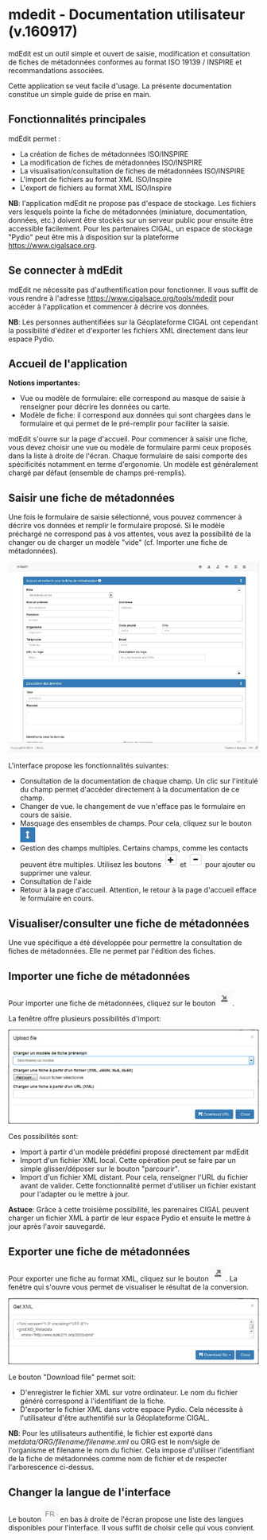 # mdedit - Documentation utilisateur (v.160917)

mdEdit est un outil simple et ouvert de saisie, modification et consultation de fiches de métadonnées conformes au format ISO 19139 / INSPIRE et recommandations associées.

Cette application se veut facile d'usage. La présente documentation constitue un simple guide de prise en main.

## Fonctionnalités principales

mdEdit permet :

-   La création de fiches de métadonnées ISO/INSPIRE
-   La modification de fiches de métadonnées ISO/INSPIRE
-   La visualisation/consultation de fiches de métadonnées ISO/INSPIRE
-   L'import de fichiers au format XML ISO/Inspire
-   L'export de fichiers au format XML ISO/Inspire

**NB**: l'application mdEdit ne propose pas d'espace de stockage. Les fichiers vers lesquels pointe la fiche de métadonnées (miniature, documentation, données, etc.) doivent être stockés sur un serveur public pour ensuite être accessible facilement.
Pour les partenaires CIGAL, un espace de stockage "Pydio" peut être mis à disposition sur la plateforme https://www.cigalsace.org.

## Se connecter à mdEdit

mdEdit ne nécessite pas d'authentification pour fonctionner. Il vous suffit de vous rendre à l'adresse https://www.cigalsace.org/tools/mdedit pour accéder à l'application et commencer à décrire vos données.

**NB**: Les personnes authentifiées sur la Géoplateforme CIGAL ont cependant la possibilité d'éditer et d'exporter les fichiers XML directement dans leur espace Pydio.

## Accueil de l'application

**Notions importantes:**

-   Vue ou modèle de formulaire: elle correspond au masque de saisie à renseigner pour décrire les données ou carte.
-   Modèle de fiche: il correspond aux données qui sont chargées dans le formulaire et qui permet de le pré-remplir pour faciliter la saisie.

mdEdit s'ouvre sur la page d'accueil.
Pour commencer à saisir une fiche, vous devez choisir une vue ou modèle de formulaire parmi ceux proposés dans la liste à droite de l'écran. Chaque formulaire de saisi comporte des spécificités notamment en terme d'ergonomie. Un modèle est généralement chargé par défaut (ensemble de champs pré-remplis).

## Saisir une fiche de métadonnées

Une fois le formulaire de saisie sélectionné, vous pouvez commencer à décrire vos données et remplir le formulaire proposé.
Si le modèle préchargé ne correspond pas à vos attentes, vous avez la possibilité de la changer ou de charger un modèle "vide" (cf. Importer une fiche de métadonnées).

![screen_mdedit.jpg](userGuideImages/screen_mdedit.jpg)

L'interface propose les fonctionnalités suivantes:

-   Consultation de la documentation de chaque champ. Un clic sur l'intitulé du champ permet d'accéder directement à la documentation de ce champ.
    <!-- - Affichage en vue "Consultation" via le bouton ![bt_view.jpg](userGuideImages/bt_view.jpg) -->
-   Changer de vue. le changement de vue n'efface pas le formulaire en cours de saisie.
-   Masquage des ensembles de champs. Pour cela, cliquez sur le bouton ![bt_accordion.jpg](userGuideImages/bt_accordion.jpg)
    <!-- - Affichage de champs supplémentaires. Le bouton ![bt_showall.jpg](userGuideImages/bt_showall.jpg) permet d'afficher des champs plus techniques ou généralement auto-générés par l'application (identifiant de la fiche, encodage des caratères, etc.). -->
-   Gestion des champs multiples. Certains champs, comme les contacts peuvent être multiples. Utilisez les boutons ![bt_plus.jpg](userGuideImages/bt_plus.jpg) et ![bt_minus.jpg](userGuideImages/bt_minus.jpg) pour ajouter ou supprimer une valeur.
-   Consultation de l'aide
-   Retour à la page d'accueil. Attention, le retour à la page d'accueil efface le formulaire en cours.

<!--
**NB**: les utilisateur authentifiés sur la Géoplateforme CIGAL disposent d'un bouton supplémentaire ![bt_listxml.jpg](userGuideImages/bt_listxml.jpg) leur permettant de lister et d'éditer les fichiers de leur espace Pydio. L'utilisateur doit être administrateur de son catalogue.
-->

## Visualiser/consulter une fiche de métadonnées

<!-- Le bouton ![bt_view.jpg](userGuideImages/bt_view.jpg) permet de basculer en vue "consultation". La fiche est alors réorganisée selon une présentation plus adaptée à la lecture.
Pour revenir à la vue "édition", utilisez le bouton ![bt_edit.jpg](userGuideImages/bt_edit.jpg). -->

Une vue spécifique a été développée pour permettre la consultation de fiches de métadonnées.
Elle ne permet par l'édition des fiches.

## Importer une fiche de métadonnées

Pour importer une fiche de métadonnées, cliquez sur le bouton ![bt_import.jpg](userGuideImages/bt_import.jpg).

La fenêtre offre plusieurs possibilités d'import:

![modal_import.jpg](userGuideImages/modal_import.jpg)

Ces possibilités sont:

-   Import à partir d'un modèle prédéfini proposé directement par mdEdit
-   Import d'un fichier XML local. Cette opération peut se faire par un simple glisser/déposer sur le bouton "parcourir".
-   Import d'un fichier XML distant. Pour cela, renseigner l'URL du fichier avant de valider. Cette fonctionnalité permet d'utiliser un fichier existant pour l'adapter ou le mettre à jour.

**Astuce**: Grâce à cette troisième possibilité, les parenaires CIGAL peuvent charger un fichier XML à partir de leur espace Pydio et ensuite le mettre à jour après l'avoir sauvegardé.

## Exporter une fiche de métadonnées

Pour exporter une fiche au format XML, cliquez sur le bouton ![bt_export.jpg](userGuideImages/bt_export.jpg).
La fenêtre qui s'ouvre vous permet de visualiser le résultat de la conversion.

![modal_export.jpg](userGuideImages/modal_export.jpg)

Le bouton "Download file" permet soit:

-   D'enregistrer le fichier XML sur votre ordinateur. Le nom du fichier généré correspond à l'identifiant de la fiche.
-   D'exporter le fichier XML dans votre espace Pydio. Cela nécessite à l'utilisateur d'être authentifié sur la Géoplateforme CIGAL.

**NB**: Pour les utilisateurs authentifié, le fichier est exporté dans _metdata/ORG/filename/filename.xml_ ou ORG est le nom/sigle de l'organisme et filename le nom du fichier. Cela impose d'utiliser l'identifiant de la fiche de métadonnées comme nom de fichier et de respecter l'arborescence ci-dessus.

## Changer la langue de l'interface

Le bouton ![bt_lang.jpg](userGuideImages/bt_lang.jpg) en bas à droite de l'écran propose une liste des langues disponibles pour l'interface. Il vous suffit de choisir celle qui vous convient.

<!--
## Obtenir un permalien

Le bouton ![bt_link.jpg](userGuideImages/bt_link.jpg) en bas à droite de l'écran permet d'obtenir un permalien.
Le permalien permet de préciser:

- le model
- la vue
- un fichier XML si précisé dans l'URL
- la langue
-->

<!--
## Création et mise à jour d'une fiche de l'espace Pydio (utilisateurs authentifiés)

Comme indiqué précédemment, les utilisateurs authentifiés de la Géoplateforme CIGAL peuvent:

- Lister les fichiers XML de leur espace Pydio (bouton ![bt_listxml.jpg](userGuideImages/bt_listxml.jpg))
- Editer les fichiers XMl de leur espace Pydio
- Téléverser les nouvelles fiches sur leur espace Pydio

![screen_listxml.jpg](userGuideImages/screen_listxml.jpg)
-->
